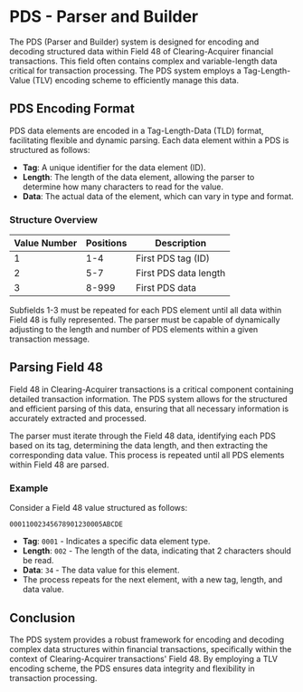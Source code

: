 # PDS - Parser and Builder

The PDS (Parser and Builder) system is designed for encoding and decoding structured data within Field 48 of Clearing-Acquirer financial transactions. This field often contains complex and variable-length data critical for transaction processing. The PDS system employs a Tag-Length-Value (TLV) encoding scheme to efficiently manage this data.

## PDS Encoding Format

PDS data elements are encoded in a Tag-Length-Data (TLD) format, facilitating flexible and dynamic parsing. Each data element within a PDS is structured as follows:

- **Tag**: A unique identifier for the data element (ID).
- **Length**: The length of the data element, allowing the parser to determine how many characters to read for the value.
- **Data**: The actual data of the element, which can vary in type and format.

### Structure Overview

| Value Number | Positions | Description                |
|--------------|-----------|----------------------------|
| 1            | 1-4       | First PDS tag (ID)         |
| 2            | 5-7       | First PDS data length      |
| 3            | 8-999     | First PDS data             |

Subfields 1-3 must be repeated for each PDS element until all data within Field 48 is fully represented. The parser must be capable of dynamically adjusting to the length and number of PDS elements within a given transaction message.

## Parsing Field 48

Field 48 in Clearing-Acquirer transactions is a critical component containing detailed transaction information. The PDS system allows for the structured and efficient parsing of this data, ensuring that all necessary information is accurately extracted and processed.

The parser must iterate through the Field 48 data, identifying each PDS based on its tag, determining the data length, and then extracting the corresponding data value. This process is repeated until all PDS elements within Field 48 are parsed.

### Example

Consider a Field 48 value structured as follows:

`00011002345678901230005ABCDE`

- **Tag**: `0001` - Indicates a specific data element type.
- **Length**: `002` - The length of the data, indicating that 2 characters should be read.
- **Data**: `34` - The data value for this element.
- The process repeats for the next element, with a new tag, length, and data value.

## Conclusion

The PDS system provides a robust framework for encoding and decoding complex data structures within financial transactions, specifically within the context of Clearing-Acquirer transactions' Field 48. By employing a TLV encoding scheme, the PDS ensures data integrity and flexibility in transaction processing.
